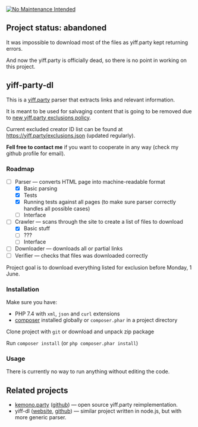 [![No Maintenance Intended](http://unmaintained.tech/badge.svg)](http://unmaintained.tech/)

## Project status: abandoned

It was impossible to download most of the files as yiff.party kept returning errors.

And now the yiff.party is officially dead, so there is no point in working on this project.

## yiff-party-dl

This is a [yiff.party](https://yiff.party/) parser that extracts links and relevant information.

It is meant to be used for salvaging content that is going to be removed due to [new yiff.party exclusions policy](https://yiff.party/exclusions).

Current excluded creator ID list can be found at https://yiff.party/exclusions.json (updated regularly).

**Fell free to contact me** if you want to cooperate in any way (check my github profile for email).

### Roadmap

- [ ] Parser — converts HTML page into machine-readable format
  - [x] Basic parsing
  - [x] Tests
  - [x] Running tests against all pages (to make sure parser correctly handles all possible cases)
  - [ ] Interface
- [ ] Crawler — scans through the site to create a list of files to download
  - [x] Basic stuff
  - [ ] ???
  - [ ] Interface
- [ ] Downloader — downloads all or partial links
- [ ] Verifier — checks that files was downloaded correctly

Project goal is to download everything listed for exclusion before Monday, 1 June.

### Installation

Make sure you have:

- PHP 7.4 with `xml`, `json` and `curl` extensions
- [composer](https://getcomposer.org/download/) installed globally or `composer.phar` in a project directory

Clone project with `git` or download and unpack zip package

Run `composer install` (or `php composer.phar install`)

### Usage

There is currently no way to run anything without editing the code.

## Related projects

- [kemono.party](https://kemono.party/) ([github](https://github.com/OpenYiff/Kemono)) — open source yiff.party reimplementation.
- yiff-dl ([website](https://m-rcus.github.io/yiff-dl/), [github](https://github.com/M-rcus/yiff-dl)) — similar project written in node.js, but with more generic parser.

